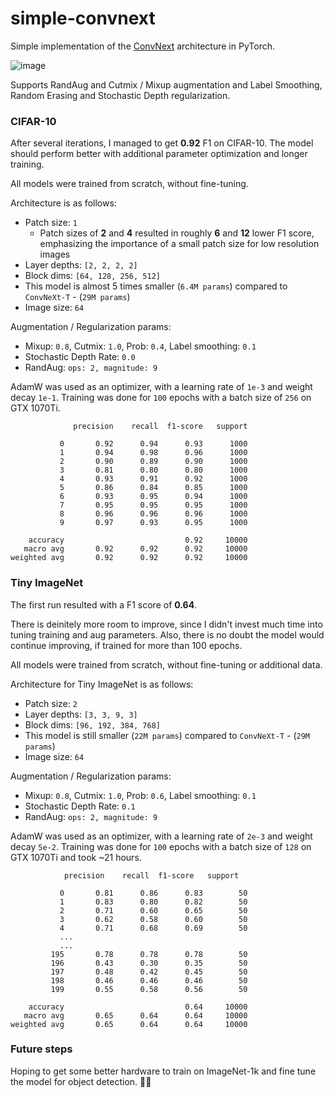# simple-convnext

Simple implementation of the [ConvNext](https://arxiv.org/abs/2201.03545) architecture in PyTorch.

![image](https://user-images.githubusercontent.com/29043871/196708595-074ad9dc-781b-4911-a5b9-b614e7ff9f19.png)

Supports RandAug and Cutmix / Mixup augmentation and Label Smoothing, Random Erasing and Stochastic Depth regularization.

### CIFAR-10

After several iterations, I managed to get **0.92** F1 on CIFAR-10. The model should perform better with additional parameter optimization and longer training.

All models were trained from scratch, without fine-tuning.

Architecture is as follows:

- Patch size: `1`
  - Patch sizes of **2** and **4** resulted in roughly **6** and **12** lower F1 score, emphasizing the importance of a small patch size for low resolution images
- Layer depths: `[2, 2, 2, 2]`
- Block dims: `[64, 128, 256, 512]`
- This model is almost 5 times smaller (`6.4M params`) compared to `ConvNeXt-T` - (`29M params`)
- Image size: `64`

Augmentation / Regularization params:

- Mixup: `0.8`, Cutmix: `1.0`, Prob: `0.4`, Label smoothing: `0.1`
- Stochastic Depth Rate: `0.0`
- RandAug: `ops: 2, magnitude: 9`

AdamW was used as an optimizer, with a learning rate of `1e-3` and weight decay `1e-1`.
Training was done for `100` epochs with a batch size of `256` on GTX 1070Ti.

```
              precision    recall  f1-score   support

           0       0.92      0.94      0.93      1000
           1       0.94      0.98      0.96      1000
           2       0.90      0.89      0.90      1000
           3       0.81      0.80      0.80      1000
           4       0.93      0.91      0.92      1000
           5       0.86      0.84      0.85      1000
           6       0.93      0.95      0.94      1000
           7       0.95      0.95      0.95      1000
           8       0.96      0.96      0.96      1000
           9       0.97      0.93      0.95      1000

    accuracy                           0.92     10000
   macro avg       0.92      0.92      0.92     10000
weighted avg       0.92      0.92      0.92     10000
```

### Tiny ImageNet

The first run resulted with a F1 score of **0.64**.

There is deinitely more room to improve, since I didn't invest much time into tuning training and aug parameters.
Also, there is no doubt the model would continue improving, if trained for more than 100 epochs.

All models were trained from scratch, without fine-tuning or additional data.

Architecture for Tiny ImageNet is as follows:

- Patch size: `2`
- Layer depths: `[3, 3, 9, 3]`
- Block dims: `[96, 192, 384, 768]`
- This model is still smaller (`22M params`) compared to `ConvNeXt-T` - (`29M params`)
- Image size: `64`

Augmentation / Regularization params:

- Mixup: `0.8`, Cutmix: `1.0`, Prob: `0.6`, Label smoothing: `0.1`
- Stochastic Depth Rate: `0.1`
- RandAug: `ops: 2, magnitude: 9`

AdamW was used as an optimizer, with a learning rate of `2e-3` and weight decay `5e-2`.
Training was done for `100` epochs with a batch size of `128` on GTX 1070Ti and took ~21 hours.

```
            precision    recall  f1-score   support

           0       0.81      0.86      0.83        50
           1       0.83      0.80      0.82        50
           2       0.71      0.60      0.65        50
           3       0.62      0.58      0.60        50
           4       0.71      0.68      0.69        50
           ...
           ...
         195       0.78      0.78      0.78        50
         196       0.43      0.30      0.35        50
         197       0.48      0.42      0.45        50
         198       0.46      0.46      0.46        50
         199       0.55      0.58      0.56        50

    accuracy                           0.64     10000
   macro avg       0.65      0.64      0.64     10000
weighted avg       0.65      0.64      0.64     10000
```

### Future steps

Hoping to get some better hardware to train on ImageNet-1k and fine tune the model for object detection. 🙏😅
